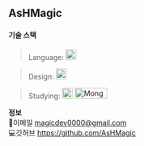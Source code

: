 ## AsHMagic
#### 기술 스택
> Language:  <a href="https://www.python.org/" title="Python"><img src="https://github.com/get-icon/geticon/raw/master/icons/python.svg" alt="Python" width="21px" height="21px"></a>

> Design: <a href="https://www.figma.com/" title="Figma"><img src="https://upload.wikimedia.org/wikipedia/commons/3/33/Figma-logo.svg" alt="Figma" width="21px" height="21px"></a>

> Studying: <a href="https://www.java.com/" title="Java"><img src="https://github.com/get-icon/geticon/raw/master/icons/java.svg" alt="Java" width="21px" height="21px"></a> <a href="https://www.mongodb.com/" title="MongoDB"><img src="https://upload.wikimedia.org/wikipedia/commons/thumb/9/93/MongoDB_Logo.svg/120px-MongoDB_Logo.svg.png" alt="MongoDB" width="64px" height="21px"></a> 

**정보**
<br/>
📩이메일 magicdev0000@gmail.com
<br/>
💻깃허브 https://github.com/AsHMagic
